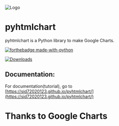 ![Logo](https://sid72020123.github.io/pyhtmlchart/logo.svg) 
# pyhtmlchart
pyhtmlchart is a Python library to make Google Charts.

[![forthebadge made-with-python](http://ForTheBadge.com/images/badges/made-with-python.svg)](https://www.python.org/)

[![Downloads](https://static.pepy.tech/personalized-badge/pyhtmlchart?period=total&units=international_system&left_color=black&right_color=orange&left_text=Downloads)](https://pepy.tech/project/pyhtmlchart)
## Documentation:
For documentation(tutorial), go to [https://sid72020123.github.io/pyhtmlchart/](https://sid72020123.github.io/pyhtmlchart/)
# Thanks to Google Charts

